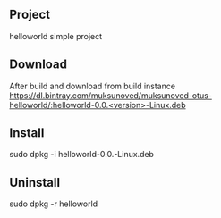 ## Project

helloworld simple project

## Download 

After build and download from build instance https://dl.bintray.com/muksunoved/muksunoved-otus-helloworld/:helloworld-0.0.<version>-Linux.deb

## Install

sudo dpkg -i helloworld-0.0.<version>-Linux.deb

## Uninstall 

sudo dpkg -r helloworld

